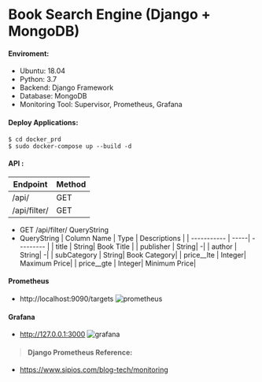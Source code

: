 # Book Search Engine (Django + MongoDB)
#### Enviroment:
* Ubuntu: 18.04 
* Python: 3.7
* Backend: Django Framework
* Database: MongoDB
* Monitoring Tool: Supervisor, Prometheus, Grafana


#### Deploy Applications:
```
$ cd docker_prd
$ sudo docker-compose up --build -d
```

#### API :
| Endpoint      | Method |
| ---------     | -----  |
| /api/         |  GET   |
| /api/filter/  |  GET   |


* GET /api/filter/ QueryString
* QueryString
| Column Name      | Type | Descriptions |
| ----------- | -----| --------- |
|     title |  String|  Book Title |
|  publisher |      String| -|
|  author |      String| -|
|  subCategory |      String| Book Category|
|  price__lte |      Integer| Maximum Price|
|  price__gte |      Integer| Minimum Price|


#### Prometheus
* http://localhost:9090/targets
![prometheus](https://img.onl/uUzXnC)


#### Grafana
* http://127.0.0.1:3000
![grafana](https://img.onl/Y6LiK9)


>#### Django Prometheus Reference:
* https://www.sipios.com/blog-tech/monitoring